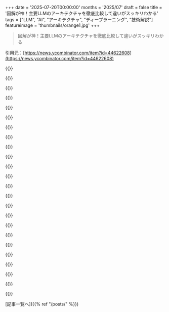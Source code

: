 +++
date = '2025-07-20T00:00:00'
months = '2025/07'
draft = false
title = '図解が神！主要LLMのアーキテクチャを徹底比較して違いがスッキリわかる'
tags = ["LLM", "AI", "アーキテクチャ", "ディープラーニング", "技術解説"]
featureimage = 'thumbnails/orange1.jpg'
+++

> 図解が神！主要LLMのアーキテクチャを徹底比較して違いがスッキリわかる

引用元：[https://news.ycombinator.com/item?id=44622608](https://news.ycombinator.com/item?id=44622608)




{{<matomeQuote body="記事の図解がすごい！初心者と専門家の中間くらいの人には特に役立つと思う。新しいLLMモデルが並んでるのが最高だね。" userName="strangescript" createdAt="2025/07/20 11:53:18" color="#ff5c5c">}}




{{<matomeQuote body="すごく勉強になったよ！LLMのアーキテクチャについて、元の論文を読むのが大変なとこを抜きにして、ちょうどいい抽象度で詳しく学べたのが良かったね。" userName="DeveloperErrata" createdAt="2025/07/20 15:50:57" color="#785bff">}}




{{<matomeQuote body="俺みたいに最近の動向についていけてない人には、良い復習になったよ。" userName="bravesoul2" createdAt="2025/07/20 08:40:30" color="">}}




{{<matomeQuote body="関連情報だね。https://epoch.ai/gradient-updates/how-has-deepseek-improved-...とhttps://semianalysis.com/2025/07/11/meta-superintelligence-l...の一部も参考になるよ。" userName="krackers" createdAt="2025/07/20 20:22:06" color="#ff5733">}}




{{<matomeQuote body="GPT-2 (2019) からの進化はすごいよね。今LLMの性能比較は大変で、2週間ごとに新記録が出てる感じだ。DeepSeekがここで言及されてて嬉しいな。V3で導入された計算効率を上げたアーキテクチャ技術は、リリース当時本当に画期的だったからね。" userName="Chloebaker" createdAt="2025/07/20 11:19:49" color="#ff5733">}}




{{<matomeQuote body="続編が見たいな。o5, o3 Pro, o4 or 4.5, Gemini 2.5 Pro, Grok 4, Claude Opus 4みたいな、トップのクローズドソースのフロンティアモデルの噂話でもいいからね。" userName="webappguy" createdAt="2025/07/20 12:42:10" color="#ff5733">}}




{{<matomeQuote body="これらのアーキテクチャは革新的で精度や速度を上げてるけど、事実生成という根本問題は残ってるね。Retrieval Augmented Generation (RAG) とかAgentsがこれを軽減してるけど、将来のアーキテクチャがこれらの技術を置き換えるかどうかが気になるな。" userName="dmezzetti" createdAt="2025/07/20 10:17:43" color="#785bff">}}




{{<matomeQuote body="俺が思うに、Transformerをテキスト予測で訓練してるから、モデルが組み込むロジックが限られてるんだよ。幻覚をなくすには、モデルの訓練方法を何か変える必要がありそうだね。" userName="tormeh" createdAt="2025/07/20 12:20:06" color="#785bff">}}




{{<matomeQuote body="現代神経科学では、人間の脳の働きは基本的に予測処理、つまり帰納的バイアスに基づいた幻覚らしいよ。だから、これがLLMの幻覚の主なボトルネックだとは思わないな。" userName="lblume" createdAt="2025/07/20 19:27:06" color="#ff5733">}}




{{<matomeQuote body="モデルは、いつ情報を補うべきか、いつ外挿しちゃいけないか分かんないんだよね。どのルールが一般化できて、どれができないか見極められない。昔、俺が母さんを「いいクッカー」って言ったら変だったけど、言葉って機械と人間で使い分けがあるんだね。 décadas経って、子供が俺を「いいクッカー」って呼んでくれたのは嬉しかったな。<br>LLMのハルシネーションって、この言葉の例外処理が原因かもって思ったよ。" userName="esafak" createdAt="2025/07/20 17:13:12" color="#45d325">}}




{{<matomeQuote body="これを読んで考えさせられたよ。動詞から-erで名詞を作るルールが「cooking」で崩れるのは、言語の歴史的なものなんだね。機械から見たら、これってすごくムダな複雑さだよな。<br>もしかしたら、LLMのハルシネーションって、俺たちの学習データが例外だらけの社会モデルをモデルに押し付けてるから、部分的に起きてるのかもしれないね。" userName="lblume" createdAt="2025/07/20 19:33:03" color="#45d325">}}




{{<matomeQuote body="DeepSeek-V2とかLlama 3.1みたいな新しいアーキテクチャはさ、ハルシネーション削減を狙ったアテンションメカニズムの改善や学習目標のおかげで、アーキテクチャの変更だけで事実性がすごく改善されてるんだって。" userName="ethan_smith" createdAt="2025/07/20 19:58:30" color="#785bff">}}




{{<matomeQuote body="RAGって概念的にはシンプルで実装も簡単なのに、なんで基盤モデルに基本機能として組み込まれてないんだろうって、いまだに考えてるよ。直接モデルに入ってなくて、後から追加しなきゃいけないってのが、RAGとその派生型のマイナスポイントだと思うんだよね。もし本当に効果があるなら、最初からモデルに組み込まれるべきじゃない？" userName="bsenftner" createdAt="2025/07/20 12:41:49" color="">}}




{{<matomeQuote body="一つの問題はRAGを使うデータセットにあるんだ。基盤モデルの学習にはたくさんのサンプルが必要なんだけど、そんなに多くないんだよね。だから、蒸留っていう、他のモデルで生成する方法しかないんだよ。<br>ちなみに、RAGってウェブ検索に似てるよね。モデルもできるし、RAG用のウェブサーバーも実装できるんだ。" userName="Mars008" createdAt="2025/07/23 21:54:23" color="#45d325">}}




{{<matomeQuote body="RAGってなんで「シンプル」って言われるんだろうね？情報って、本の特定の段落だけじゃなく、その周りや章、本全体で意味が変わるじゃん。データは圧縮できても、洞察は無理。クエリが指す情報って、曖昧な概念の塊かもしれないのに、何をどう入力すればいいんだ？RAGがシンプルに見えるのは、「ボリビアの主要輸出品は何？」みたいな簡単なケースがあるからだよ。深い洞察には、もっと複雑な文脈理解が必要だね。" userName="mdp2021" createdAt="2025/07/20 17:27:30" color="#45d325">}}




{{<matomeQuote body="非公開データは置いといてさ、モデルの事前学習データにある知識をRAGが提供するのって、それでも役に立つんだよ。モデルに特定の文脈をセットできるからね。モデルが再確認しなくてもちゃんと仕事できないの？って疑問はわかるけど、どんな知能だって、AIでも人間でも、もっと文脈を与えられたら、もっとうまくやるもんだろ？それに、企業の内部データとか、モデルの学習データにない実際のデータは無視できないしね。" userName="rybosome" createdAt="2025/07/20 19:21:20" color="#45d325">}}




{{<matomeQuote body="小さなローカルモデルはあんまりデータを保持できないから、外部データストレージを使うのがやっぱり理にかなってるよ。" userName="Mars008" createdAt="2025/07/23 21:56:40" color="">}}




{{<matomeQuote body="RAGってプロンプティング技術だろ？どうやって事前学習に組み込めるわけ？" userName="bavell" createdAt="2025/07/20 13:37:47" color="">}}




{{<matomeQuote body="CoTもプロンプティング技術だけど、あれは組み込まれてるじゃん。" userName="maleldil" createdAt="2025/07/20 14:04:39" color="#45d325">}}




{{<matomeQuote body="CoTは高品質な訓練データでモデルの思考を深めるけど、結局は通常の事前学習なんだよね。RAG（Retrieval augmented generation）は推論時にプロンプトに外部コンテキストを注入してモデルを強化するもので、訓練中にはできないはず。RAGはモデルの外部に常に残るのがポイントだよ。" userName="bavell" createdAt="2025/07/20 14:45:36" color="#45d325">}}




{{<matomeQuote body="＜think＞トークンを使ったやつって、実はRL（強化学習）で訓練されてるんだ。だから、GSM8kみたいに単純に推論だけを訓練するのとは違うんだよね。QuietSTaRに似てるけど、もっと洗練されたRLを使ってて、最初にしっかり考えることに重点を置いてる感じだよ。QuietSTaRはREINFORCEを使ってるけどね。" userName="impossiblefork" createdAt="2025/07/20 16:41:00" color="#ff33a1">}}




{{<matomeQuote body="「訓練中」なんて誰が言った？RAGはLLMの機能として直接組み込めるはずだよ。取り込みたいドキュメントを与えれば、モデルが一時的なミニファインチューンとしてそれらを読み込むんだ。それで全然問題なく動くよ。" userName="bsenftner" createdAt="2025/07/20 15:02:05" color="#785bff">}}




{{<matomeQuote body="今開発者がやってるのと同じ方法だよ。「事前学習」ってなんで考えてるんだ？これはデプロイされたモデルの機能なんだからさ。ドキュメントを読み込んで、その場でミニファインチューンを生成するんだよ。" userName="bsenftner" createdAt="2025/07/20 15:04:09" color="">}}




{{<matomeQuote body="違いを詳しく説明してくれてありがとう！すごく勉強になったし、読みやすかったよ。" userName="ajeet" createdAt="2025/07/20 18:02:45" color="">}}



[記事一覧へ]({{% ref "/posts/" %}})
